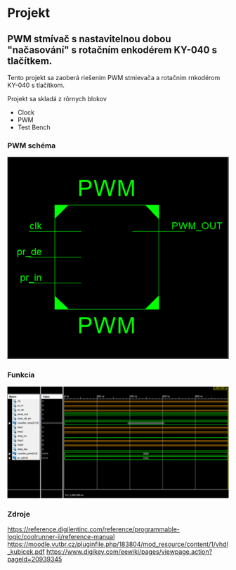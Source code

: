 # Projekt
## PWM stmívač s nastavitelnou dobou "načasování" s rotačním enkodérem KY-040 s tlačítkem.

Tento projekt sa zaoberá riešením PWM stmievača a rotačním rnkodérom KY-040 s tlačítkom.

Projekt sa skladá z rôrnych blokov
- Clock
- PWM
- Test Bench

### PWM schéma

![PWM schéma](https://github.com/MaTe-w/Projekt/blob/master/Screenshot_02.png)

### Funkcia

![Funkcia](https://github.com/MaTe-w/Projekt/blob/master/Screenshot_01.png)

### Zdroje

https://reference.digilentinc.com/reference/programmable-logic/coolrunner-ii/reference-manual
https://moodle.vutbr.cz/pluginfile.php/183804/mod_resource/content/1/vhdl_kubicek.pdf
https://www.digikey.com/eewiki/pages/viewpage.action?pageId=20939345

